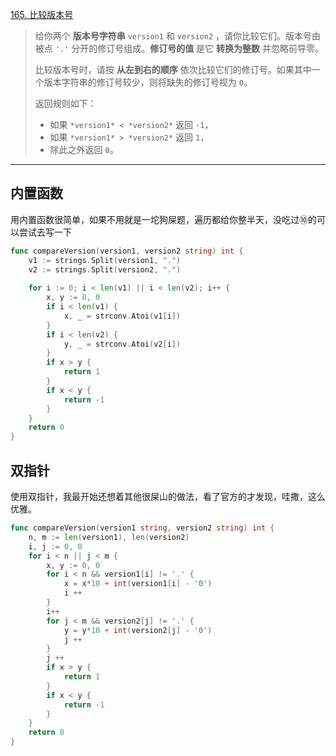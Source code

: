 [165. 比较版本号](https://leetcode.cn/problems/compare-version-numbers/)

> 给你两个 **版本号字符串** `version1` 和 `version2` ，请你比较它们。版本号由被点 `'.'` 分开的修订号组成。**修订号的值** 是它 **转换为整数** 并忽略前导零。
>
> 比较版本号时，请按 **从左到右的顺序** 依次比较它们的修订号。如果其中一个版本字符串的修订号较少，则将缺失的修订号视为 `0`。
>
> 返回规则如下：
>
> - 如果 `*version1* < *version2*` 返回 `-1`，
> - 如果 `*version1* > *version2*` 返回 `1`，
> - 除此之外返回 `0`。

----

## 内置函数

用内置函数很简单，如果不用就是一坨狗屎题，遍历都给你整半天，没吃过⑩的可以尝试去写一下

```go
func compareVersion(version1, version2 string) int {
    v1 := strings.Split(version1, ".")
    v2 := strings.Split(version2, ".")
    
    for i := 0; i < len(v1) || i < len(v2); i++ {
        x, y := 0, 0
        if i < len(v1) {
            x, _ = strconv.Atoi(v1[i])
        }
        if i < len(v2) {
            y, _ = strconv.Atoi(v2[i])
        }
        if x > y {
            return 1
        }
        if x < y {
            return -1
        }
    }
    return 0
}
```

## 双指针

使用双指针，我最开始还想着其他很屎山的做法，看了官方的才发现，哇撒，这么优雅。

```go
func compareVersion(version1 string, version2 string) int {
    n, m := len(version1), len(version2)
    i, j := 0, 0
    for i < n || j < m {
        x, y := 0, 0
        for i < n && version1[i] != '.' {
            x = x*10 + int(version1[i] - '0')
            i ++
        }
        i++
        for j < m && version2[j] != '.' {
            y = y*10 + int(version2[j] - '0')
            j ++
        }
        j ++
        if x > y {
            return 1
        }
        if x < y {
            return -1
        }
    }
    return 0
}
```

